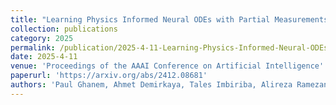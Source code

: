 ```yaml
---
title: "Learning Physics Informed Neural ODEs with Partial Measurements"
collection: publications
category: 2025
permalink: /publication/2025-4-11-Learning-Physics-Informed-Neural-ODEs-with-Partial-Measurements
date: 2025-4-11
venue: 'Proceedings of the AAAI Conference on Artificial Intelligence'
paperurl: 'https://arxiv.org/abs/2412.08681'
authors: 'Paul Ghanem, Ahmet Demirkaya, Tales Imbiriba, Alireza Ramezani, Zachary Danziger, Deniz Erdogmus'
---
```



